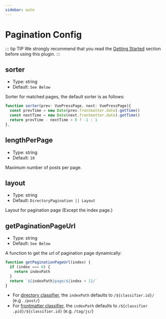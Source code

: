 ```yaml
---
sidebar: auto
---
```


# Pagination Config

::: tip TIP
We strongly recommend that you read the [Getting Started](../guide/getting-started.md) section before using this plugin.
:::

## sorter

- Type: string
- Default: `See Below`

Sorter for matched pages, the default sorter is as follows:

```typescript
function sorter(prev: VuePressPage, next: VuePressPage){
  const prevTime = new Date(prev.frontmatter.date).getTime()
  const nextTime = new Date(next.frontmatter.date).getTime()
  return prevTime - nextTime > 0 ? -1 : 1
},
```

## lengthPerPage

- Type: string
- Default: `10`

Maximum number of posts per page.

## layout

- Type: string
- Default: `DirectoryPagination || Layout`

Layout for pagination page (Except the index page.)

## getPaginationPageUrl

- Type: string
- Default: `See Below`

A function to get the url of pagination page dynamically:

```js
function getPaginationPageUrl(index) {
  if (index === 0) {
    return indexPath
  }
  return `${indexPath}page/${index + 1}/`
}
```

- For [directory classifier](../README.md#directory-classifier), the `indexPath` defaults to `/${classifier.id}/` (e.g
. `/post/`)
- For [frontmatter classifier](../README.md#frontmatter-classifier), the `indexPath` defaults to `/${classifier
.pid}/${classifier.id}` (e.g. 
`/tag/js/`)



